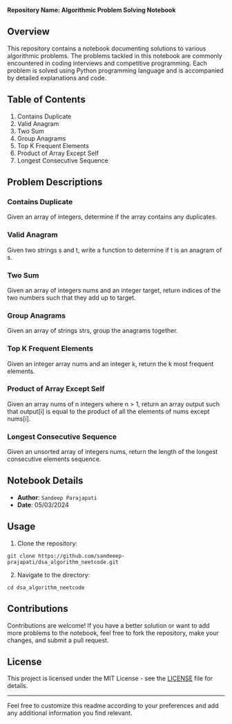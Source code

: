 **Repository Name: Algorithmic Problem Solving Notebook**

## Overview

This repository contains a notebook documenting solutions to various algorithmic problems. The problems tackled in this notebook are commonly encountered in coding interviews and competitive programming. Each problem is solved using Python programming language and is accompanied by detailed explanations and code.

## Table of Contents

1. Contains Duplicate
2. Valid Anagram
3. Two Sum
4. Group Anagrams
5. Top K Frequent Elements
6. Product of Array Except Self
7. Longest Consecutive Sequence

## Problem Descriptions

### Contains Duplicate
Given an array of integers, determine if the array contains any duplicates. 

### Valid Anagram
Given two strings s and t, write a function to determine if t is an anagram of s.

### Two Sum
Given an array of integers nums and an integer target, return indices of the two numbers such that they add up to target.

### Group Anagrams
Given an array of strings strs, group the anagrams together.

### Top K Frequent Elements
Given an integer array nums and an integer k, return the k most frequent elements.

### Product of Array Except Self
Given an array nums of n integers where n > 1, return an array output such that output[i] is equal to the product of all the elements of nums except nums[i].

### Longest Consecutive Sequence
Given an unsorted array of integers nums, return the length of the longest consecutive elements sequence.

## Notebook Details

- **Author**: `Sandeep Parajapati`
- **Date**: 05/03/2024

## Usage

1. Clone the repository:

```
git clone https://github.com/sandeeep-prajapati/dsa_algorithm_neetcode.git
```

2. Navigate to the directory:

```
cd dsa_algorithm_neetcode
```

## Contributions

Contributions are welcome! If you have a better solution or want to add more problems to the notebook, feel free to fork the repository, make your changes, and submit a pull request.

## License

This project is licensed under the MIT License - see the [LICENSE](LICENSE) file for details.

---
Feel free to customize this readme according to your preferences and add any additional information you find relevant.